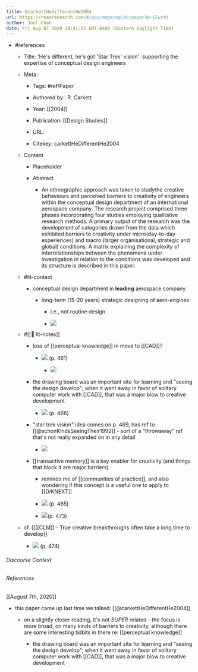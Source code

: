 ```yaml
---
title: @carkettHeDifferentHe2004
url: https://roamresearch.com/#/app/megacoglab/page/4p-EFwrWj
author: Joel Chan
date: Fri Aug 07 2020 10:41:23 GMT-0400 (Eastern Daylight Time)
---
```


- #references

    - Title: 'He's different, he's got 'Star Trek' vision': supporting the expertise of conceptual design engineers

    - Meta:

        - Tags: #ref/Paper

        - Authored by::  R. Carkett

        - Year: [[2004]]

        - Publication: [[Design Studies]]

        - URL:

        - Citekey: carkettHeDifferentHe2004

    - Content

        - Placeholder

        - Abstract

            - An ethnographic approach was taken to studythe creative behaviours and perceived barriers to creativity of engineers within the conceptual design department of an international aerospace company. The research project comprised three phases incorporating four studies employing qualitative research methods. A primary output of the research was the development of categories drawn from the data which exhibited barriers to creativity under micro(day-to-day experiences) and macro (larger organisational, strategic and global) conditions. A matrix explaining the complexity of interrelationships between the phenomena under investigation in relation to the conditions was developed and its structure is described in this paper.

    - #lit-context

        - conceptual design department in __leading__ aerospace company

            - long-term (15-20 years) strategic designing of aero-engines

                - i.e., not routine design

                - ![](https://firebasestorage.googleapis.com/v0/b/firescript-577a2.appspot.com/o/imgs%2Fapp%2Fmegacoglab%2FWliE-0vEvr.png?alt=media&token=4d3f4710-da3f-4552-8c14-a6f519f03b82)

    - #[[📝 lit-notes]]

        - loss of [[perceptual knowledge]] in move to [[CAD]]?

            - ![](https://firebasestorage.googleapis.com/v0/b/firescript-577a2.appspot.com/o/imgs%2Fapp%2Fmegacoglab%2FHtjBCCkuZP.png?alt=media&token=5854d554-827e-4cd3-93bd-ead214512a4f) (p. 461)

                - ![](https://firebasestorage.googleapis.com/v0/b/firescript-577a2.appspot.com/o/imgs%2Fapp%2Fmegacoglab%2FFFCy_ZsUxv.png?alt=media&token=cea90af3-77f6-4ac1-893f-86d4ed9594c2)

        - the drawing board was an important site for learning and "seeing the design develop"; when it went away in favor of solitary computer work with [[CAD]], that was a major blow to creative development

            - ![](https://firebasestorage.googleapis.com/v0/b/firescript-577a2.appspot.com/o/imgs%2Fapp%2Fmegacoglab%2FEAJC1lWO93.png?alt=media&token=52fb1fff-a516-4f82-8500-f1bd2dfaeb38) (p. 466)

        - "star trek vision" idea comes on p. 469, has ref to [[@schonKindsSeeingTheir1992]] - sort of a "throwaway" ref that's not really expanded on in any detail

            - ![](https://firebasestorage.googleapis.com/v0/b/firescript-577a2.appspot.com/o/imgs%2Fapp%2Fmegacoglab%2FoGhprvPR0Y.png?alt=media&token=4c6631d7-0df0-457a-a221-814ea981a8db)

        - [[transactive memory]] is a key enabler for creativity (and things that block it are major barriers)

            - reminds me of [[communities of practice]], and also wondering if this concept is a useful one to apply to [[D/KNEXT]]

            - ![](https://firebasestorage.googleapis.com/v0/b/firescript-577a2.appspot.com/o/imgs%2Fapp%2Fmegacoglab%2FeAGVlcjciq.png?alt=media&token=4309484f-a8b5-49f7-b4d0-16263c05f961) (p. 465)

            - ![](https://firebasestorage.googleapis.com/v0/b/firescript-577a2.appspot.com/o/imgs%2Fapp%2Fmegacoglab%2Fn-xUCsq1CG.png?alt=media&token=d0dd0f86-c6cb-40ce-9a4d-2d6c86b05eda)(p. 473)

    - cf. [[[[CLM]] - True creative breakthroughs often take a long time to develop]]

        - ![](https://firebasestorage.googleapis.com/v0/b/firescript-577a2.appspot.com/o/imgs%2Fapp%2Fmegacoglab%2FbB8wycffbH.png?alt=media&token=1ebc86bf-1b8d-4c55-8139-7f7aee0c1195) (p. 474)

###### Discourse Context



###### References

[[August 7th, 2020]]

- this paper came up last time we talked: [[@carkettHeDifferentHe2004]]

    - on a slightly closer reading, it's not *SUPER* related - the focus is more broad, on many kinds of barriers to creativity, although there are some interesting tidbits in there re: [[perceptual knowledge]]

        - the drawing board was an important site for learning and "seeing the design develop"; when it went away in favor of solitary computer work with [[CAD]], that was a major blow to creative development
